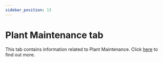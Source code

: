 ```yaml
---
sidebar_position: 13
---
```


# Plant Maintenance tab

This tab contains information related to Plant Maintenance. Click [here](../../plant-maintenance/overview.md) to find out more.
